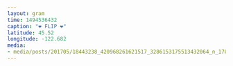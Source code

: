 ```yaml
---
layout: gram
time: 1494536432
caption: "❤️ FLIP ❤️"
latitude: 45.52
longitude: -122.682
media:
- media/posts/201705/18443238_420968261621517_3286153175513432064_n_17881683421012245.jpg
---
```


